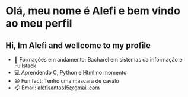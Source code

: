 # Olá, meu nome é Alefi e bem vindo ao meu perfil
## Hi, Im Alefi and wellcome to my profile

- 📓 Formações em andamento: Bacharel em sistemas da informação e Fullstack
- 💻 Aprendendo C, Python e Html no momento
- 😆 Fun fact: Tenho uma mascara de cavalo
- 📫 Email: alefisantos15@gmail.com

<!---
Elfo1507/Elfo1507 is a ✨ special ✨ repository because its `README.md` (this file) appears on your GitHub profile.
You can click the Preview link to take a look at your changes.
--->
